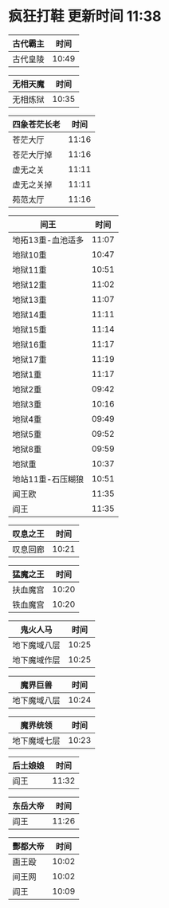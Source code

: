 # 疯狂打鞋 更新时间 11:38

| 古代霸主   | 时间    |
|--------|-------|
| 古代皇陵 | 10:49 |

| 无相天魔   | 时间    |
|--------|-------|
| 无相炼狱 | 10:35 |

| 四象苍茫长老   | 时间    |
|--------|-------|
| 苍茫大厅 | 11:16 |
| 苍茫大厅掉 | 11:16 |
| 虚无之关 | 11:11 |
| 虚无之关掉 | 11:11 |
| 苑范太厅 | 11:16 |

| 间王   | 时间    |
|--------|-------|
| 地拓13重-血池适多 | 11:07 |
| 地狱10重 | 10:47 |
| 地狱11重 | 10:51 |
| 地狱12重 | 11:02 |
| 地狱13重 | 11:07 |
| 地狱14重 | 11:11 |
| 地狱15重 | 11:14 |
| 地狱16重 | 11:17 |
| 地狱17重 | 11:19 |
| 地狱1重 | 11:17 |
| 地狱2重 | 09:42 |
| 地狱3重 | 10:16 |
| 地狱4重 | 09:49 |
| 地狱5重 | 09:52 |
| 地狱8重 | 09:59 |
| 地狱重 | 10:37 |
| 地站11重-石压糊狼 | 10:51 |
| 闻王欧 | 11:35 |
| 阎王 | 11:35 |

| 叹息之王   | 时间    |
|--------|-------|
| 叹息回廊 | 10:21 |

| 猛魔之王   | 时间    |
|--------|-------|
| 扶血魔宫 | 10:20 |
| 铁血魔宫 | 10:20 |

| 鬼火人马   | 时间    |
|--------|-------|
| 地下魔域八层 | 10:25 |
| 地下魔域作层 | 10:25 |

| 魔界巨兽   | 时间    |
|--------|-------|
| 地下魔域八层 | 10:24 |

| 魔界统领   | 时间    |
|--------|-------|
| 地下魔域七层 | 10:23 |

| 后土娘娘   | 时间    |
|--------|-------|
| 阎王 | 11:32 |

| 东岳大帝   | 时间    |
|--------|-------|
| 阎王 | 11:26 |

| 酆都大帝   | 时间    |
|--------|-------|
| 画王殴 | 10:02 |
| 间王网 | 10:02 |
| 阎王 | 10:09 |